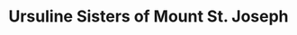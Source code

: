 ---
layout: repo
title: "Ursuline Sisters of Mount St. Joseph"
id: 18800
permalink: repos/18800/
---